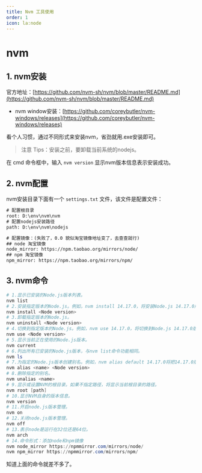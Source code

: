 ```yaml
---
title: Nvm 工具使用
order: 1
icon: la:node
---
```


# nvm

## 1. nvm安装

官方地址：[https://github.com/nvm-sh/nvm/blob/master/README.md](https://github.com/nvm-sh/nvm/blob/master/README.md)

- nvm window安装：[https://github.com/coreybutler/nvm-windows/releases](https://github.com/coreybutler/nvm-windows/releases)

看个人习惯，通过不同形式来安装nvm，省劲就用.exe安装即可。

> 注意 Tips：安装之前，要卸载当前系统的nodejs。

在 cmd 命令框中，输入 `nvm version` 显示nvm版本信息表示安装成功。

## 2. nvm配置

nvm安装目录下面有一个 `settings.txt` 文件，该文件是配置文件：

```txt
# 配置根目录
root: D:\env\nvm\nvm
# 配置nodejs安装路径
path: D:\env\nvm\nodejs

# 配置镜像：(失败了，0.0 貌似淘宝镜像地址变了，去查查就行)
## node 淘宝镜像
node_mirror: https://npm.taobao.org/mirrors/node/  
## npm 淘宝镜像
npm_mirror: https://npm.taobao.org/mirrors/npm/
```

## 3. nvm命令

```powershell
# 1.显示已安装的Node.js版本列表。
nvm list
# 2.安装指定版本的Node.js。例如，nvm install 14.17.0，将安装Node.js 14.17.0版本。
nvm install <Node version>
# 3.卸载指定版本的Node.js。
nvm uninstall <Node version>
# 4.切换到指定版本的Node.js。例如，nvm use 14.17.0，将切换到Node.js 14.17.0版本。
nvm use <Node version>
# 5.显示当前正在使用的Node.js版本。
nvm current
# 6.列出所有已安装的Node.js版本，与nvm list命令功能相同。
nvm ls
# 7.为指定的Node.js版本创建别名。例如，nvm alias default 14.17.0将把14.17.0版本设置为默认版本。
nvm alias <name> <Node version>
# 8.删除指定的别名。
nvm unalias <name>
# 9.显示或设置NVM的根目录。如果不指定路径，将显示当前根目录的路径。
nvm root [path]
# 10.显示NVM自身的版本信息。
nvm version
# 11.开启node.js版本管理。
nvm on
# 12.关闭node.js版本管理。
nvm off
# 13.表⽰node是运⾏在32位还是64位。
nvm arch
# 14.命令形式：添加node和npm镜像
nvm node_mirror https://npmmirror.com/mirrors/node/
nvm npm_mirror https://npmmirror.com/mirrors/npm/
```

知道上面的命令就差不多了。